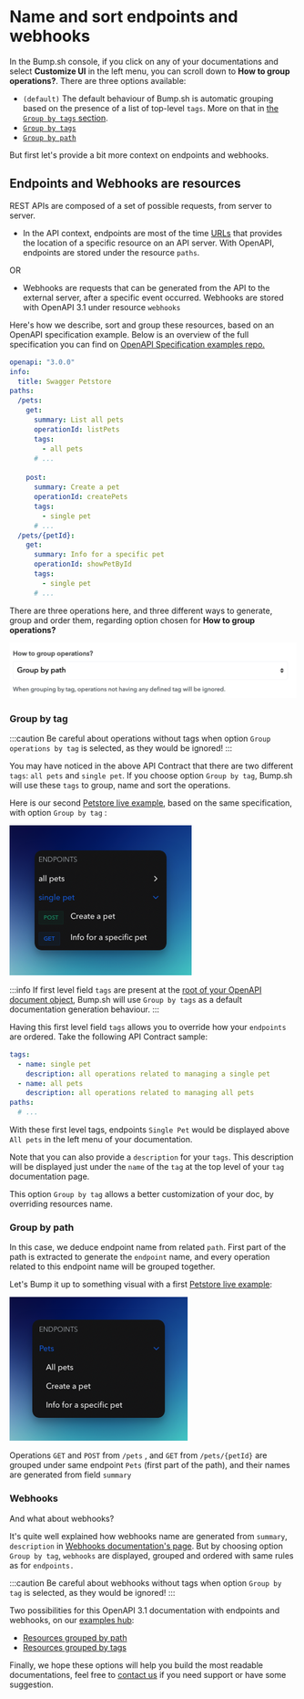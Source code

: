 # Name and sort endpoints and webhooks

In the Bump.sh console, if you click on any of your documentations and select **Customize UI** in the left menu, you can scroll down to **How to group operations?**. There are three options available:
- `(default)`
The default behaviour of Bump.sh is automatic grouping based on the presence of a list of top-level `tags`. More on that in [the `Group by tags` section](https://docs.bump.sh/help/specifications-support/openapi-support/name-and-sort-resources/#group-by-tag).
- [`Group by tags`](](https://docs.bump.sh/help/specifications-support/openapi-support/name-and-sort-resources/#group-by-tag))
- [`Group by path`](https://docs.bump.sh/help/specifications-support/openapi-support/name-and-sort-resources/#group-by-path)

But first let's provide a bit more context on endpoints and webhooks.

## Endpoints and Webhooks are resources

REST APIs are composed of a set of possible requests, from server to server.

- In the API context, endpoints are most of the time [URLs](https://en.wikipedia.org/wiki/URL) that provides the location of a specific resource on an API server.
With OpenAPI, endpoints are stored under the resource `paths`.

OR

- Webhooks are requests that can be generated from the API to the external server, after a specific event occurred. Webhooks are stored with OpenAPI 3.1 under resource `webhooks`

Here's how we describe, sort and group these resources, based on an OpenAPI specification example. Below is an overview of the full specification you can find on [OpenAPI Specification examples repo.](https://github.com/OAI/OpenAPI-Specification/blob/master/examples/v3.0/petstore.yaml)

```yaml
openapi: "3.0.0"
info:
  title: Swagger Petstore
paths:
  /pets:
    get:
      summary: List all pets
      operationId: listPets
      tags:
        - all pets
      # ...

    post:
      summary: Create a pet
      operationId: createPets
      tags:
        - single pet
      # ...
  /pets/{petId}:
    get:
      summary: Info for a specific pet
      operationId: showPetById
      tags:
        - single pet
      # ...

```

There are three operations here, and three different ways to generate, group and order them, regarding option chosen for **How to group operations?**

![Group by path or group by tag?](/files/help/legacy/-MU8HgDhZXrUBOih-Aa4.png)

### Group by tag

:::caution
Be careful about operations without tags when option `Group operations by tag` is selected, as they would be ignored!
:::

You may have noticed in the above API Contract that there are two different `tags`: `all pets` and `single pet`.
If you choose option `Group by tag`, Bump.sh will use these `tags` to group, name and sort the operations.

 Here is our second [Petstore live example](https://bump.sh/hub/examples/doc/petstore-grouped-by-tags), based on the same specification, with option `Group by tag` :

<div style={{textAlign: 'center'}}>

![Group Petstore operations by tag](/files/help/group-by-tags-dark.png)

</div>

:::info
If first level field `tags` are present at the [root of your OpenAPI document object](https://github.com/OAI/OpenAPI-Specification/blob/master/versions/3.0.3.md#openapi-object), Bump.sh will use `Group by tags` as a default documentation generation behaviour.
:::

Having this first level field `tags` allows you to override how your `endpoints` are ordered. Take the following API Contract sample:

```yaml
tags:
  - name: single pet
    description: all operations related to managing a single pet
  - name: all pets
    description: all operations related to managing all pets
paths:
  # ...
```

With these first level tags, endpoints `Single Pet` would be displayed above `All pets` in the left menu of your documentation.

Note that you can also provide a `description` for your `tags`. This description will be displayed just under the `name` of the `tag` at the top level of your `tag` documentation page.

This option `Group by tag` allows a better customization of your doc, by overriding resources name.

### Group by path

In this case, we deduce endpoint name from related `path`. First part of the path is extracted to generate the `endpoint` name, and every operation related to this endpoint name will be grouped together.


Let's Bump it up to something visual with a first [Petstore live example](https://bump.sh/hub/examples/doc/petstore):

<div style={{textAlign: 'center'}}>

![Group petstore operations by path](/files/help/group-by-path-dark.png)

</div>

Operations `GET`  and `POST` from `/pets` , and `GET` from `/pets/{petId}` are grouped under same endpoint `Pets` (first part of the path), and their names are generated from field `summary`

### Webhooks

And what about webhooks?

It's quite well explained how webhooks name are generated from `summary`, `description`  in [Webhooks documentation's page](/specifications-support/openapi-support/webhooks.md). But by choosing option `Group by tag`, `webhooks` are displayed, grouped and ordered with same rules as for `endpoints.`

:::caution
Be careful about webhooks without tags when option `Group by tag` is selected, as they would be ignored!
:::

Two possibilities for this OpenAPI 3.1 documentation with endpoints and webhooks, on our [examples hub](https://bump.sh/hub/examples):

- [Resources grouped by path](https://bump.sh/hub/examples/doc/webhooks-extended)
- [Resources grouped by tags](https://bump.sh/hub/examples/doc/webhooks-extended-grouped-by-tags)

Finally, we hope these options will help you build the most readable documentations, feel free to [contact us](mailto:hello@bump.sh) if you need support or have some suggestion.

